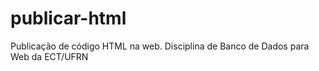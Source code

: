# publicar-html
Publicação de código HTML na web. Disciplina de Banco de Dados para Web da ECT/UFRN
